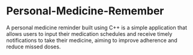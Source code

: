 # Personal-Medicine-Remember
A personal medicine reminder built using C++ is a simple application that allows users to input their medication schedules and receive timely notifications to take their medicine, aiming to improve adherence and reduce missed doses.



